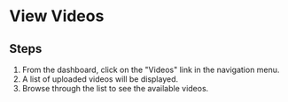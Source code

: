 # View Videos

## Steps

1. From the dashboard, click on the "Videos" link in the navigation menu.
2. A list of uploaded videos will be displayed.
3. Browse through the list to see the available videos.
